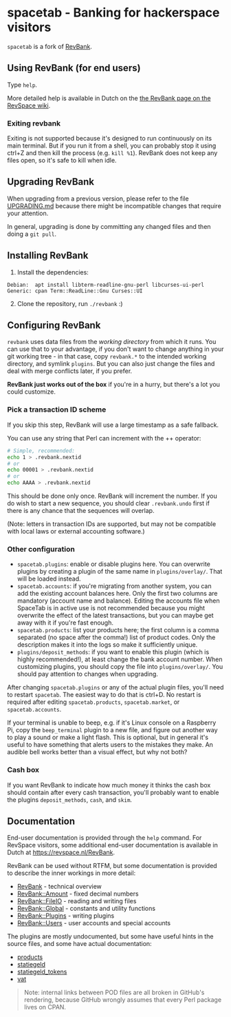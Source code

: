 # spacetab - Banking for hackerspace visitors

`spacetab` is a fork of [RevBank](https://github.com/revspace/revbank).

## Using RevBank (for end users)

Type `help`.

More detailed help is available in Dutch on the [the RevBank page on the
RevSpace wiki](https://revspace.nl/RevBank).

### Exiting revbank

Exiting is not supported because it's designed to run continuously on its main
terminal. But if you run it from a shell, you can probably stop it using ctrl+Z
and then kill the process (e.g. `kill %1`). RevBank does not keep any files
open, so it's safe to kill when idle.

## Upgrading RevBank

When upgrading from a previous version, please refer to the file
[UPGRADING.md](UPGRADING.md) because there might be incompatible changes that
require your attention.

In general, upgrading is done by committing any changed files and then doing a
`git pull`.

## Installing RevBank

1. Install the dependencies:

```
Debian:  apt install libterm-readline-gnu-perl libcurses-ui-perl
Generic: cpan Term::ReadLine::Gnu Curses::UI
```

2. Clone the repository, run `./revbank` :)

## Configuring RevBank

`revbank` uses data files from the _working directory_ from which it runs. You
can use that to your advantage, if you don't want to change anything in your
git working tree - in that case, copy `revbank.*` to the intended working
directory, and symlink `plugins`. But you can also just change the files and
deal with merge conflicts later, if you prefer.

**RevBank just works out of the box** if you're in a hurry, but there's a lot you
could customize.

### Pick a transaction ID scheme

If you skip this step, RevBank will use a large timestamp as a safe fallback.

You can use any string that Perl can increment with the ++ operator:

```sh
# Simple, recommended:
echo 1 > .revbank.nextid
# or
echo 00001 > .revbank.nextid
# or
echo AAAA > .revbank.nextid
```

This should be done only once. RevBank will increment the number. If you do
wish to start a new sequence, you should clear `.revbank.undo` first if there
is any chance that the sequences will overlap.

(Note: letters in transaction IDs are supported, but may not be compatible with
local laws or external accounting software.)

### Other configuration

- `spacetab.plugins`: enable or disable plugins here.
  You can overwrite plugins by creating a plugin of the same name
  in `plugins/overlay/`. That will be loaded instead.
- `spacetab.accounts`: if you're migrating from another system, you can add the
  existing account balances here. Only the first two columns are mandatory
  (account name and balance). Editing the accounts file when SpaceTab is in
  active use is not recommended because you might overwrite the effect of the
  latest transactions, but you can maybe get away with it if you're fast
  enough.
- `spacetab.products`: list your products here; the first column is a comma
  separated (no space after the comma!) list of product codes. Only the
  description makes it into the logs so make it sufficiently unique.
- `plugins/deposit_methods`: if you want to enable this plugin (which is highly
  recommended!), at least change the bank account number. When customizing
  plugins, you should copy the file into `plugins/overlay/`. You should pay
  attention to changes when upgrading.

After changing `spacetab.plugins` or any of the actual plugin files, you'll need
to restart `spacetab`. The easiest way to do that is ctrl+D. No restart is
required after editing `spacetab.products`, `spacetab.market`, or
`spacetab.accounts`.

If your terminal is unable to beep, e.g. if it's Linux console on a Raspberry
Pi, copy the `beep_terminal` plugin to a new file, and figure out another way
to play a sound or make a light flash. This is optional, but in general it's
useful to have something that alerts users to the mistakes they make. An
audible bell works better than a visual effect, but why not both?

### Cash box

If you want RevBank to indicate how much money it thinks the cash box should
contain after every cash transaction, you'll probably want to enable the
plugins `deposit_methods`, `cash`, and `skim`.

## Documentation

End-user documentation is provided through the `help` command. For RevSpace
visitors, some additional end-user documentation is available in Dutch at
https://revspace.nl/RevBank.

RevBank can be used without RTFM, but some documentation is provided to
describe the inner workings in more detail:

- [RevBank](lib/RevBank.pod) - technical overview
- [RevBank::Amount](lib/RevBank/Amount.pod) - fixed decimal numbers
- [RevBank::FileIO](lib/RevBank/FileIO.pod) - reading and writing files
- [RevBank::Global](lib/RevBank/Global.pod) - constants and utility functions
- [RevBank::Plugins](lib/RevBank/Plugins.pod) - writing plugins
- [RevBank::Users](lib/RevBank/Users.pod) - user accounts and special accounts

The plugins are mostly undocumented, but some have useful hints in the source
files, and some have actual documentation:

- [products](plugins/products.pod)
- [statiegeld](plugins/statiegeld.pod)
- [statiegeld\_tokens](plugins/statiegeld_tokens.pod)
- [vat](plugins/vat.pod)

> Note: internal links between POD files are all broken in GitHub's rendering,
> because GitHub wrongly assumes that every Perl package lives on CPAN.

